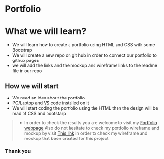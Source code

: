 # Portfolio
# What we will learn?
+ We will learn how to create a portfolio using HTML and CSS with some Bootstrap
+ We will create a new repo on git hub in order to connect our portfolio to github pages
+ we will add the links and the mockup and wireframe links to the readme file in our repo

## How we will start
+ We need an idea about the portfolio
+ PC/Laptop and VS code installed on it
+ We will start coding the portfolio using the HTML then the design will be mad of CSS and bootstarp

>* In order to check the results you are welcome to visit my [Portfolio webpage](https://issazeidan.github.io/Portfolio//) Also do not hesitate to check my portfolio wireframe and mockup by visit [This link](https://www.figma.com/file/eyEEohAJKkVcC3X4X7nMMU/Portfilo?t=rt5MXUfs2Tfe7VQe-0/) in order to check my wireframe and mockup that been created for this project

### Thank you